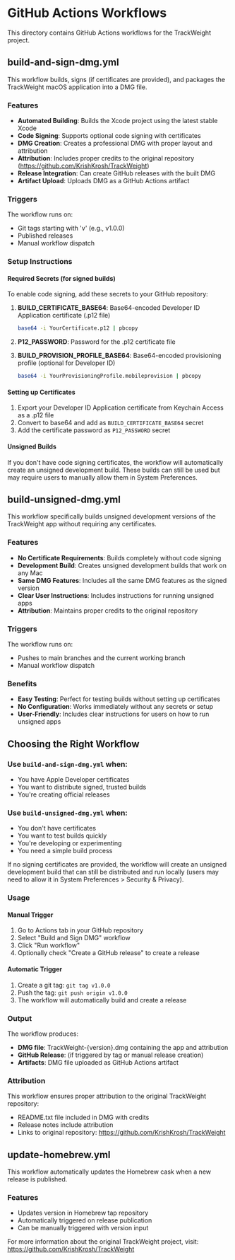 # GitHub Actions Workflows

This directory contains GitHub Actions workflows for the TrackWeight project.

## build-and-sign-dmg.yml

This workflow builds, signs (if certificates are provided), and packages the TrackWeight macOS application into a DMG file.

### Features

- **Automated Building**: Builds the Xcode project using the latest stable Xcode
- **Code Signing**: Supports optional code signing with certificates
- **DMG Creation**: Creates a professional DMG with proper layout and attribution
- **Attribution**: Includes proper credits to the original repository (https://github.com/KrishKrosh/TrackWeight)
- **Release Integration**: Can create GitHub releases with the built DMG
- **Artifact Upload**: Uploads DMG as a GitHub Actions artifact

### Triggers

The workflow runs on:
- Git tags starting with 'v' (e.g., v1.0.0)
- Published releases
- Manual workflow dispatch

### Setup Instructions

#### Required Secrets (for signed builds)

To enable code signing, add these secrets to your GitHub repository:

1. **BUILD_CERTIFICATE_BASE64**: Base64-encoded Developer ID Application certificate (.p12 file)
   ```bash
   base64 -i YourCertificate.p12 | pbcopy
   ```

2. **P12_PASSWORD**: Password for the .p12 certificate file

3. **BUILD_PROVISION_PROFILE_BASE64**: Base64-encoded provisioning profile (optional for Developer ID)
   ```bash
   base64 -i YourProvisioningProfile.mobileprovision | pbcopy
   ```

#### Setting up Certificates

1. Export your Developer ID Application certificate from Keychain Access as a .p12 file
2. Convert to base64 and add as `BUILD_CERTIFICATE_BASE64` secret
3. Add the certificate password as `P12_PASSWORD` secret

#### Unsigned Builds

If you don't have code signing certificates, the workflow will automatically create an unsigned development build. These builds can still be used but may require users to manually allow them in System Preferences.

## build-unsigned-dmg.yml

This workflow specifically builds unsigned development versions of the TrackWeight app without requiring any certificates.

### Features

- **No Certificate Requirements**: Builds completely without code signing
- **Development Build**: Creates unsigned development builds that work on any Mac
- **Same DMG Features**: Includes all the same DMG features as the signed version
- **Clear User Instructions**: Includes instructions for running unsigned apps
- **Attribution**: Maintains proper credits to the original repository

### Triggers

The workflow runs on:
- Pushes to main branches and the current working branch
- Manual workflow dispatch

### Benefits

- **Easy Testing**: Perfect for testing builds without setting up certificates
- **No Configuration**: Works immediately without any secrets or setup
- **User-Friendly**: Includes clear instructions for users on how to run unsigned apps

## Choosing the Right Workflow

### Use `build-and-sign-dmg.yml` when:
- You have Apple Developer certificates
- You want to distribute signed, trusted builds
- You're creating official releases

### Use `build-unsigned-dmg.yml` when:
- You don't have certificates
- You want to test builds quickly
- You're developing or experimenting
- You need a simple build process

If no signing certificates are provided, the workflow will create an unsigned development build that can still be distributed and run locally (users may need to allow it in System Preferences > Security & Privacy).

### Usage

#### Manual Trigger
1. Go to Actions tab in your GitHub repository
2. Select "Build and Sign DMG" workflow
3. Click "Run workflow"
4. Optionally check "Create a GitHub release" to create a release

#### Automatic Trigger
1. Create a git tag: `git tag v1.0.0`
2. Push the tag: `git push origin v1.0.0`
3. The workflow will automatically build and create a release

### Output

The workflow produces:
- **DMG file**: TrackWeight-{version}.dmg containing the app and attribution
- **GitHub Release**: (if triggered by tag or manual release creation)
- **Artifacts**: DMG file uploaded as GitHub Actions artifact

### Attribution

This workflow ensures proper attribution to the original TrackWeight repository:
- README.txt file included in DMG with credits
- Release notes include attribution
- Links to original repository: https://github.com/KrishKrosh/TrackWeight

## update-homebrew.yml

This workflow automatically updates the Homebrew cask when a new release is published.

### Features
- Updates version in Homebrew tap repository
- Automatically triggered on release publication
- Can be manually triggered with version input

For more information about the original TrackWeight project, visit: https://github.com/KrishKrosh/TrackWeight